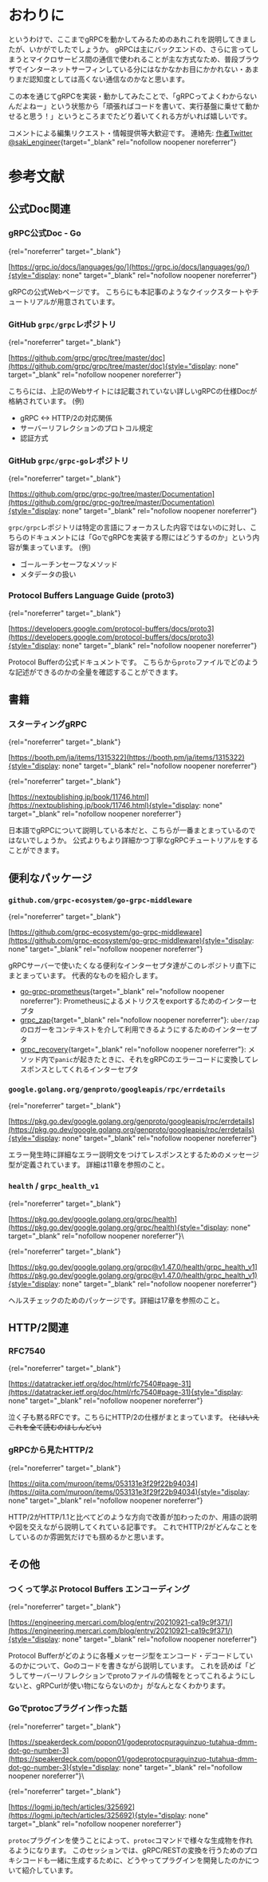 
# おわりに

というわけで、ここまでgRPCを動かしてみるためのあれこれを説明してきましたが、いかがでしたでしょうか。
gRPCは主にバックエンドの、さらに言ってしまうとマイクロサービス間の通信で使われることが主な方式なため、普段ブラウザでインターネットサーフィンしている分にはなかなかお目にかかれない・あまりまだ認知度としては高くない通信なのかなと思います。

この本を通じてgRPCを実装・動かしてみたことで、「gRPCってよくわからないんだよねー」という状態から「頑張ればコードを書いて、実行基盤に乗せて動かせると思う！」というところまでたどり着いてくれる方がいれば嬉しいです。

コメントによる編集リクエスト・情報提供等大歓迎です。
連絡先: [作者Twitter
\@saki_engineer](https://twitter.com/saki_engineer){target="_blank"
rel="nofollow noopener noreferrer"}

# 参考文献

## 公式Doc関連

### gRPC公式Doc - Go






[](#){rel="noreferrer" target="_blank"}





















[https://grpc.io/docs/languages/go/](https://grpc.io/docs/languages/go/){style="display: none"
target="_blank" rel="nofollow noopener noreferrer"}

gRPCの公式Webページです。
こちらにも本記事のようなクイックスタートやチュートリアルが用意されています。

### GitHub `grpc/grpc`レポジトリ






[](#){rel="noreferrer" target="_blank"}





















[https://github.com/grpc/grpc/tree/master/doc](https://github.com/grpc/grpc/tree/master/doc){style="display: none"
target="_blank" rel="nofollow noopener noreferrer"}

こちらには、上記のWebサイトには記載されていない詳しいgRPCの仕様Docが格納されています。
(例)

-   gRPC \<-\> HTTP/2の対応関係
-   サーバーリフレクションのプロトコル規定
-   認証方式

### GitHub `grpc/grpc-go`レポジトリ






[](#){rel="noreferrer" target="_blank"}





















[https://github.com/grpc/grpc-go/tree/master/Documentation](https://github.com/grpc/grpc-go/tree/master/Documentation){style="display: none"
target="_blank" rel="nofollow noopener noreferrer"}

`grpc/grpc`レポジトリは特定の言語にフォーカスした内容ではないのに対し、こちらのドキュメントには「GoでgRPCを実装する際にはどうするのか」という内容が集まっています。
(例)

-   ゴールーチンセーフなメソッド
-   メタデータの扱い

### Protocol Buffers Language Guide (proto3)






[](#){rel="noreferrer" target="_blank"}





















[https://developers.google.com/protocol-buffers/docs/proto3](https://developers.google.com/protocol-buffers/docs/proto3){style="display: none"
target="_blank" rel="nofollow noopener noreferrer"}

Protocol Bufferの公式ドキュメントです。
こちらから`proto`ファイルでどのような記述ができるのかの全量を確認することができます。

## 書籍

### スターティングgRPC






[](#){rel="noreferrer" target="_blank"}





















[https://booth.pm/ja/items/1315322](https://booth.pm/ja/items/1315322){style="display: none"
target="_blank" rel="nofollow noopener noreferrer"}






[](#){rel="noreferrer" target="_blank"}





















[https://nextpublishing.jp/book/11746.html](https://nextpublishing.jp/book/11746.html){style="display: none"
target="_blank" rel="nofollow noopener noreferrer"}

日本語でgRPCについて説明している本だと、こちらが一番まとまっているのではないでしょうか。
公式よりもより詳細かつ丁寧なgRPCチュートリアルをすることができます。

## 便利なパッケージ

### `github.com/grpc-ecosystem/go-grpc-middleware`






[](#){rel="noreferrer" target="_blank"}





















[https://github.com/grpc-ecosystem/go-grpc-middleware](https://github.com/grpc-ecosystem/go-grpc-middleware){style="display: none"
target="_blank" rel="nofollow noopener noreferrer"}

gRPCサーバーで使いたくなる便利なインターセプタ達がこのレポジトリ直下にまとまっています。
代表的なものを紹介します。

-   [go-grpc-prometheus](https://github.com/grpc-ecosystem/go-grpc-prometheus){target="_blank"
    rel="nofollow noopener noreferrer"}:
    Prometheusによるメトリクスをexportするためのインターセプタ
-   [grpc_zap](https://github.com/grpc-ecosystem/go-grpc-middleware/tree/master/logging/zap){target="_blank"
    rel="nofollow noopener noreferrer"}:
    `uber/zap`のロガーをコンテキストを介して利用できるようにするためのインターセプタ
-   [grpc_recovery](https://github.com/grpc-ecosystem/go-grpc-middleware/tree/master/recovery){target="_blank"
    rel="nofollow noopener noreferrer"}:
    メソッド内で`panic`が起きたときに、それをgRPCのエラーコードに変換してレスポンスとしてくれるインターセプタ

### `google.golang.org/genproto/googleapis/rpc/errdetails`






[](#){rel="noreferrer" target="_blank"}





















[https://pkg.go.dev/google.golang.org/genproto/googleapis/rpc/errdetails](https://pkg.go.dev/google.golang.org/genproto/googleapis/rpc/errdetails){style="display: none"
target="_blank" rel="nofollow noopener noreferrer"}

エラー発生時に詳細なエラー説明文をつけてレスポンスとするためのメッセージ型が定義されています。
詳細は11章を参照のこと。

### `health` / `grpc_health_v1`






[](#){rel="noreferrer" target="_blank"}





















[https://pkg.go.dev/google.golang.org/grpc/health](https://pkg.go.dev/google.golang.org/grpc/health){style="display: none"
target="_blank" rel="nofollow noopener noreferrer"}\






[](#){rel="noreferrer" target="_blank"}





















[https://pkg.go.dev/google.golang.org/grpc@v1.47.0/health/grpc_health_v1](https://pkg.go.dev/google.golang.org/grpc@v1.47.0/health/grpc_health_v1){style="display: none"
target="_blank" rel="nofollow noopener noreferrer"}

ヘルスチェックのためのパッケージです。詳細は17章を参照のこと。

## HTTP/2関連

### RFC7540






[](#){rel="noreferrer" target="_blank"}





















[https://datatracker.ietf.org/doc/html/rfc7540#page-31](https://datatracker.ietf.org/doc/html/rfc7540#page-31){style="display: none"
target="_blank" rel="nofollow noopener noreferrer"}

泣く子も黙るRFCです。こちらにHTTP/2の仕様がまとまっています。
~~(とはいえこれを全て読むのはしんどい)~~

### gRPCから見たHTTP/2






[](#){rel="noreferrer" target="_blank"}





















[https://qiita.com/muroon/items/053131e3f29f22b94034](https://qiita.com/muroon/items/053131e3f29f22b94034){style="display: none"
target="_blank" rel="nofollow noopener noreferrer"}

HTTP/2がHTTP/1.1と比べてどのような方向で改善が加わったのか、用語の説明や図を交えながら説明してくれている記事です。
これでHTTP/2がどんなことをしているのか雰囲気だけでも掴めるかと思います。

## その他

### つくって学ぶ Protocol Buffers エンコーディング






[](#){rel="noreferrer" target="_blank"}





















[https://engineering.mercari.com/blog/entry/20210921-ca19c9f371/](https://engineering.mercari.com/blog/entry/20210921-ca19c9f371/){style="display: none"
target="_blank" rel="nofollow noopener noreferrer"}

Protocol
Bufferがどのように各種メッセージ型をエンコード・デコードしているのかについて、Goのコードを書きながら説明しています。
これを読めば「どうしてサーバーリフレクションでprotoファイルの情報をとってこれるようにしないと、gRPCurlが使い物にならないのか」がなんとなくわかります。

### Goでprotocプラグイン作った話






[](#){rel="noreferrer" target="_blank"}





















[https://speakerdeck.com/popon01/godeprotocpuraguinzuo-tutahua-dmm-dot-go-number-3](https://speakerdeck.com/popon01/godeprotocpuraguinzuo-tutahua-dmm-dot-go-number-3){style="display: none"
target="_blank" rel="nofollow noopener noreferrer"}\






[](#){rel="noreferrer" target="_blank"}





















[https://logmi.jp/tech/articles/325692](https://logmi.jp/tech/articles/325692){style="display: none"
target="_blank" rel="nofollow noopener noreferrer"}

`protoc`プラグインを使うことによって、`protoc`コマンドで様々な生成物を作れるようになります。
このセッションでは、gRPC/RESTの変換を行うためのプロキシコードも一緒に生成するために、どうやってプラグインを開発したのかについて紹介しています。




